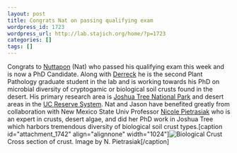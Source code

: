 ```yaml
---
layout: post
title: Congrats Nat on passing qualifying exam
wordpress_id: 1723
wordpress_url: http://lab.stajich.org/home/?p=1723
categories: []
tags: []
---
```

Congrats to [Nuttapon](/home/people/nuttapon-pombubpa/) (Nat) who passed his qualifying exam this week and is now a PhD Candidate. Along with [Derreck](http://lab.stajich.org/home/2017/05/congrats-to-derreck/) he is the second Plant Pathology graduate student in the lab and is working towards his PhD on microbial diversity of cryptogamic or biological soil crusts found in the desert. His primary research area is [Joshua Tree National Park](https://www.nps.gov/jotr/index.htm) and desert areas in the [UC Reserve System](http://www.ucnrs.org/). Nat and Jason have benefited greatly from collaboration with New Mexico State Univ Professor [Nicole Pietrasiak](http://aces.nmsu.edu/academics/pes/nicole-pietrasiak.html) who is an expert in crusts, desert algae, and did her PhD work in Joshua Tree which harbors tremendous diversity of biological soil crust types.[caption id="attachment_1742" align="alignnone" width="1024"]![Biological Crust](/images/wp_upload/2017/05/Crust_64-1024x679.jpg) Cross section of crust. Image by N. Pietrasiak[/caption]&nbsp;
